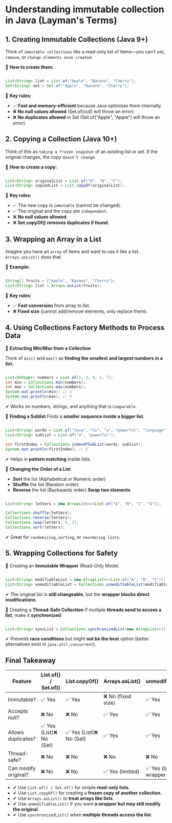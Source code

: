 # Understanding immutable collection in Java (Layman's Terms)

## 1. Creating Immutable Collections (Java 9+)

Think of `immutable collections` like a read-only list of items—you can’t `add`, `remove`, or `change elements once created`.

🔹 **How to create them:**

```java

List<String> list = List.of("Apple", "Banana", "Cherry");
Set<String> set = Set.of("Apple", "Banana", "Cherry");
```

🔹 **Key rules:**

- ✅ **Fast and memory-efficient** because Java optimizes them internally.
- ❌ **No null values allowed** (Set.of(null) will throw an error).
- ❌ **No duplicates allowed** in Set (Set.of("Apple", "Apple") will throw an error).

## 2. Copying a Collection (Java 10+)

Think of this as `taking a frozen snapshot` of an existing list or set. If the original changes, the copy `doesn’t change`.

🔹 **How to create a copy:**

```java

List<String> originalList = List.of("A", "B", "C");
List<String> copiedList = List.copyOf(originalList);
```

🔹 **Key rules:**

- ✅ The new copy is `immutable` (cannot be changed).
- ✅ The original and the copy are `independent`.
- ❌ **No null values allowed**.
- ❌ **Set.copyOf() removes duplicates if found**.

## 3. Wrapping an Array in a List

Imagine you have an `array` of items and want to use it like a list. `Arrays.asList()` does that.

🔹 **Example:**

```java

String[] fruits = {"Apple", "Banana", "Cherry"};
List<String> list = Arrays.asList(fruits);
```

🔹 **Key rules:**

- ✅ **Fast conversion** from array to list.
- ❌ **Fixed size** (cannot add/remove elements, only replace them).

## 4. Using Collections Factory Methods to Process Data

🔹 **Extracting Min/Max from a Collection**

Think of `min()` and `max()` as **finding the smallest and largest numbers in a list.**

```java

List<Integer> numbers = List.of(5, 3, 9, 1, 7);
int min = Collections.min(numbers);
int max = Collections.max(numbers);
System.out.println(min); // 1
System.out.println(max); // 9
```

✔ Works on numbers, strings, and anything that is `Comparable`.

🔹 **Finding a Sublist**
Finds a **smaller sequence inside a bigger list**.

```java

List<String> words = List.of("Java", "is", "a", "powerful", "language");
List<String> sublist = List.of("a", "powerful");

int firstIndex = Collections.indexOfSubList(words, sublist);
System.out.println(firstIndex); // 2
```

✔ Helps in **pattern matching** inside lists.

🔹 **Changing the Order of a List**

- **Sort** the list (Alphabetical or Numeric order)
- **Shuffle** the list (Random order)
- **Reverse** the list (Backwards order)
  **Swap two elements**

```java

List<String> letters = new ArrayList<>(List.of("A", "B", "C", "D"));

Collections.shuffle(letters);
Collections.reverse(letters);
Collections.swap(letters, 0, 2);
Collections.sort(letters);
```

✔ Great for `randomizing`, `sorting`, or `reordering lists`.

## 5. Wrapping Collections for Safety

🔹 Creating an **Immutable Wrapper** (Read-Only Mode)

```java

List<String> modifiableList = new ArrayList<>(List.of("A", "B", "C"));
List<String> unmodifiableList = Collections.unmodifiableList(modifiableList);
```

✔ The original list is **still changeable**, but the **wrapper blocks direct modifications**.

🔹 Creating a **Thread-Safe Collection**
If multiple **threads need to access a list**, make it **synchronized**:

```java

List<String> syncList = Collections.synchronizedList(new ArrayList<>());
```

✔ Prevents **race conditions** but might **not be the best** option (better alternatives exist in `java.util.concurrent`).

## Final Takeaway

| Feature              | List.of() / Set.of()     | List.copyOf()            | Arrays.asList()    | unmodifiableList()             | synchronizedList()      |
| -------------------- | ------------------------ | ------------------------ | ------------------ | ------------------------------ | ----------------------- |
| Immutable?           | ✅ Yes                   | ✅ Yes                   | ❌ No (fixed size) | ✅ Yes                         | ❌ No (but thread-safe) |
| Accepts null?        | ❌ No                    | ❌ No                    | ✅ Yes             | ✅ Yes                         | ✅ Yes                  |
| Allows duplicates?   | ✅ Yes (List)❌ No (Set) | ✅ Yes (List)❌ No (Set) | ✅ Yes             | ✅ Yes                         | ✅ Yes                  |
| Thread-safe?         | ❌ No                    | ❌ No                    | ❌ No              | ❌ No                          | ✅ Yes                  |
| Can modify original? | ❌ No                    | ❌ No                    | ✅ Yes (limited)   | ✅ Yes (but wrapper is locked) | ✅ Yes                  |

- ✔ Use `List.of() / Set.of()` for simple **read-only lists**.
- ✔ Use `List.copyOf()` for creating a **frozen copy of another collection**.
- ✔ Use `Arrays.asList()` to **treat arrays like lists**.
- ✔ Use `unmodifiableList()` if you want **a wrapper but may still modify the original**.
- ✔ Use `synchronizedList()` when **multiple threads access the list**.

